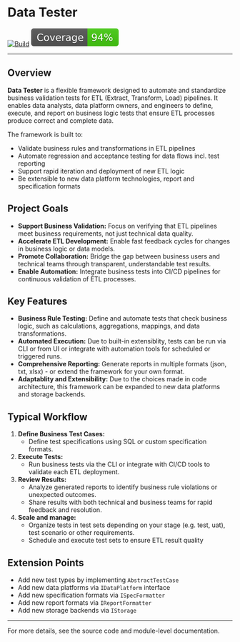 # Data Tester

[![Build](https://github.com/adanilevich/data-tester/actions/workflows/python-app.yml/badge.svg?kill_cache=1)](https://github.com/adanilevich/data-tester/actions/workflows/python-app.yml)
[![Coverage badge](https://raw.githubusercontent.com/adanilevich/data-tester/python-coverage-comment-action-data/badge.svg?kill_cache=1)](https://htmlpreview.github.io/?https://github.com/adanilevich/data-tester/blob/python-coverage-comment-action-data/htmlcov/index.html)

---

## Overview

**Data Tester** is a flexible framework designed to automate and standardize business validation tests for ETL (Extract, Transform, Load) pipelines. It enables data analysts, data platform owners, and engineers to define, execute, and report on business logic tests that ensure ETL processes produce correct and complete data.

The framework is built to:

- Validate business rules and transformations in ETL pipelines
- Automate regression and acceptance testing for data flows incl. test reporting
- Support rapid iteration and deployment of new ETL logic
- Be extensible to new data platform technologies, report and specification formats

## Project Goals

- **Support Business Validation:** Focus on verifying that ETL pipelines meet business requirements, not just technical data quality.
- **Accelerate ETL Development:** Enable fast feedback cycles for changes in business logic or data models.
- **Promote Collaboration:** Bridge the gap between business users and technical teams through transparent, understandable test results.
- **Enable Automation:** Integrate business tests into CI/CD pipelines for continuous validation of ETL processes.

## Key Features

- **Business Rule Testing:** Define and automate tests that check business logic, such as calculations, aggregations, mappings, and data transformations.
- **Automated Execution:** Due to built-in extensiblity, tests can be run via CLI or from UI or integrate with automation tools for scheduled or triggered runs.
- **Comprehensive Reporting:** Generate reports in multiple formats (json, txt, xlsx) - or extend the framework for your own format.
- **Adaptablity and Extensibility:** Due to the choices made in code architecture, this framework can be expanded to new data platforms and storage backends.

## Typical Workflow

1. **Define Business Test Cases:**
   - Define test specifications using SQL or custom specification formats.
2. **Execute Tests:**
   - Run business tests via the CLI or integrate with CI/CD tools to validate each ETL deployment.
3. **Review Results:**
   - Analyze generated reports to identify business rule violations or unexpected outcomes.
   - Share results with both technical and business teams for rapid feedback and resolution.
4. **Scale and manage:**
   - Organize tests in test sets depending on your stage (e.g. test, uat), test scenario or other requirements.
   - Schedule and execute test sets to ensure ETL result quality

## Extension Points

- Add new test types by implementing `AbstractTestCase`
- Add new data platforms via `IDataPlatform` interface
- Add new specification formats via `ISpecFormatter`
- Add new report formats via `IReportFormatter`
- Add new storage backends via `IStorage`

---

For more details, see the source code and module-level documentation.
